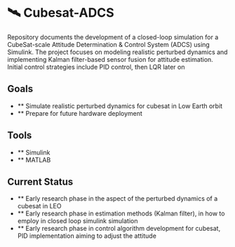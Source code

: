 # 🛰️ Cubesat-ADCS
Repository documents the development of a closed-loop simulation for a CubeSat-scale Attitude Determination &amp; Control System (ADCS) using Simulink. The project focuses on modeling realistic perturbed dynamics and implementing Kalman filter-based sensor fusion for attitude estimation. Initial control strategies include PID control, then LQR later on

## Goals
- ** Simulate realistic perturbed dynamics for cubesat in Low Earth orbit
- ** Prepare for future hardware deployment

## Tools
- ** Simulink
- ** MATLAB

## Current Status
- ** Early research phase in the aspect of the perturbed dynamics of a cubesat in LEO
- ** Early research phase in estimation methods (Kalman filter), in how to employ in closed loop simulink simulation
- ** Early research phase in control algorithm development for cubesat, PID implementation aiming to adjust the attitude
